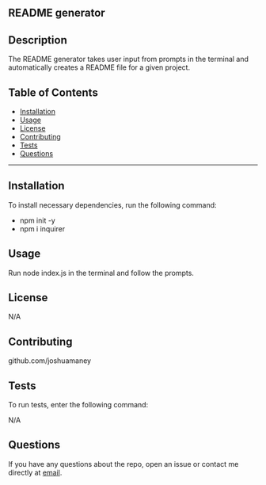 
## README generator

## Description

The README generator takes user input from prompts in the terminal and automatically creates a README file for a given project.

## Table of Contents

- [Installation](#installation)
- [Usage](#usage)
- [License](#license)
- [Contributing](#contributing)
- [Tests](#tests)
- [Questions](#questions)
----

## Installation
To install necessary dependencies, run the following command:

- npm init -y 
- npm i inquirer

## Usage

Run node index.js in the terminal and follow the prompts.

## License

N/A

## Contributing

github.com/joshuamaney

## Tests
To run tests, enter the following command:

N/A

## Questions
If you have any questions about the repo, open an issue or contact me directly at [email](joshuaraymaney@gmail.com).
  